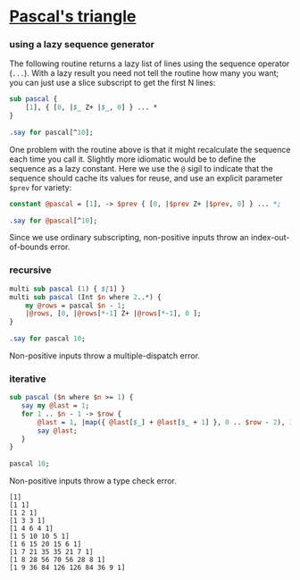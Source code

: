 [1]: https://rosettacode.org/wiki/Pascal%27s_triangle

# [Pascal&#039;s triangle][1]





### using a lazy sequence generator



The following routine returns a lazy list of lines using the sequence operator (`...`).  With a lazy result you need not tell the routine how many you want; you can just use a slice subscript to get the first N lines:

```perl
sub pascal {
    [1], { [0, |$_ Z+ |$_, 0] } ... *
}
 
.say for pascal[^10];
```


One problem with the routine above is that it might recalculate the sequence each time you call it.  Slightly more idiomatic would be to define the sequence as a lazy constant.  Here we use the `@` sigil to indicate that the sequence should cache its values for reuse, and use an explicit parameter `$prev` for variety:

```perl
constant @pascal = [1], -> $prev { [0, |$prev Z+ |$prev, 0] } ... *;
 
.say for @pascal[^10];
```


Since we use ordinary subscripting, non-positive inputs throw an index-out-of-bounds error.



### recursive

```perl
multi sub pascal (1) { $[1] }
multi sub pascal (Int $n where 2..*) {
    my @rows = pascal $n - 1;
    |@rows, [0, |@rows[*-1] Z+ |@rows[*-1], 0 ];
}
 
.say for pascal 10;
```


Non-positive inputs throw a multiple-dispatch error.



### iterative

```perl
sub pascal ($n where $n >= 1) {
   say my @last = 1;
   for 1 .. $n - 1 -> $row {
       @last = 1, |map({ @last[$_] + @last[$_ + 1] }, 0 .. $row - 2), 1;
       say @last;
   }
}
 
pascal 10;
```


Non-positive inputs throw a type check error.


```
[1]
[1 1]
[1 2 1]
[1 3 3 1]
[1 4 6 4 1]
[1 5 10 10 5 1]
[1 6 15 20 15 6 1]
[1 7 21 35 35 21 7 1]
[1 8 28 56 70 56 28 8 1]
[1 9 36 84 126 126 84 36 9 1]
```
